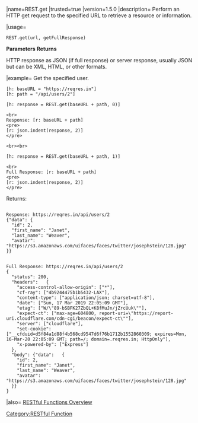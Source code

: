 |name=REST.get |trusted=true |version=1.5.0 |description= Perform an
HTTP get request to the specified URL to retrieve a resource or
information.

|usage=

``` mtmacro numberLines
REST.get(url, getFullResponse)
```

**Parameters**   **Returns**

HTTP response as JSON (if full response) or server response, usually
JSON but can be XML, HTML, or other formats.

|example= Get the specified user.

``` mtmacro numberLines
[h: baseURL = "https://reqres.in"]
[h: path = "/api/users/2"]

[h: response = REST.get(baseURL + path, 0)]

<br>
Response: [r: baseURL + path]
<pre>
[r: json.indent(response, 2)]
</pre>

<br><br>

[h: response = REST.get(baseURL + path, 1)]

<br>
Full Response: [r: baseURL + path]
<pre>
[r: json.indent(response, 2)]
</pre>
```

Returns:

``` mtmacro numberLines

Response: https://reqres.in/api/users/2
{"data": {
  "id": 2,
  "first_name": "Janet",
  "last_name": "Weaver",
  "avatar": "https://s3.amazonaws.com/uifaces/faces/twitter/josephstein/128.jpg"
}}


Full Response: https://reqres.in/api/users/2
{
  "status": 200,
  "headers":   {
    "access-control-allow-origin": ["*"],
    "cf-ray": ["4b9244475b1b5432-LAX"],
    "content-type": ["application/json; charset=utf-8"],
    "date": ["Sun, 17 Mar 2019 22:05:09 GMT"],
    "etag": ["W/\"89-bSBFK27ZbQL+K8fMuJn/jZrcUuk\""],
    "expect-ct": ["max-age=604800, report-uri=\"https://report-uri.cloudflare.com/cdn-cgi/beacon/expect-ct\""],
    "server": ["cloudflare"],
    "set-cookie": ["__cfduid=d5f84a1d88f4b568cd9547d6f76b1712b1552860309; expires=Mon, 16-Mar-20 22:05:09 GMT; path=/; domain=.reqres.in; HttpOnly"],
    "x-powered-by": ["Express"]
  },
  "body": {"data":   {
    "id": 2,
    "first_name": "Janet",
    "last_name": "Weaver",
    "avatar": "https://s3.amazonaws.com/uifaces/faces/twitter/josephstein/128.jpg"
  }}
}
```

|also= [RESTful Functions
Overview](RESTful_Functions_Overview "wikilink")

[Category:RESTful Function](Category:RESTful_Function "wikilink")